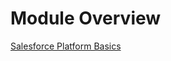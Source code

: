 # Module Overview

[Salesforce Platform Basics](https://trailhead.salesforce.com/content/learn/modules/starting_force_com)
